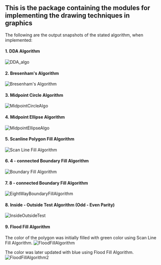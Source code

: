 ## This is the package containing the modules for implementing the drawing techniques in graphics

The following are the output snapshots of the stated algorithm, when implemented:

#### 1. DDA Algorithm
![DDA_algo](https://user-images.githubusercontent.com/64526349/146362423-94821259-11f8-4f8a-bccd-2bc96b00ebe8.png)

#### 2. Bresenham's Algorithm
![Bresenham's Algorithm](https://user-images.githubusercontent.com/64526349/146362421-29de3c3f-8a10-4c92-9bd3-ee2388888f22.png)

#### 3. Midpoint Circle Algorithm
![MidpointCircleAlgo](https://user-images.githubusercontent.com/64526349/146362412-88c70182-513d-4296-9c06-3c1e0c4092d8.png)

#### 4. Midpoint Ellipse Algorithm
![MidpointEllipseAlgo](https://user-images.githubusercontent.com/64526349/146362413-4fa91298-fd0f-45a8-b65e-c927d2576ad1.png)

#### 5. Scanline Polygon Fill Algorithm
![Scan Line Fill Algorithm](https://user-images.githubusercontent.com/64526349/146362414-24396ab0-3e60-4387-9367-355cadf243f2.png)

#### 6. 4 - connected Boundary Fill Algorithm
![Boundary Fill Algorithm](https://user-images.githubusercontent.com/64526349/146362419-5238696c-b171-4a48-a133-fe9e9bbaa909.png)

#### 7. 8 - connected Boundary Fill Algorithm
![EightWayBoundaryFillAlgorithm](https://user-images.githubusercontent.com/64526349/146362424-2f6d3cdb-893d-42d3-a2ce-10a1a5a719d8.png)

#### 8. Inside - Outside Test Algorithm (Odd - Even Parity)
![InsideOutsideTest](https://user-images.githubusercontent.com/64526349/146362407-70424023-e46e-40e1-8d3c-96b6bc4307b2.png)

#### 9. Flood Fill Algorithm
The color of the polygon was initially filled with green color using Scan Line Fill Algorithm.
![FloodFillAlgorithm](https://user-images.githubusercontent.com/64526349/146362425-08b28ec1-580c-42ed-b245-b2ebf24b1648.png)

The color was later updated with blue using Flood Fill Algorithm.
![FloodFillAlgorithm2](https://user-images.githubusercontent.com/64526349/146362426-c55aba78-7e52-4256-b6c8-c985bd6634db.png)

